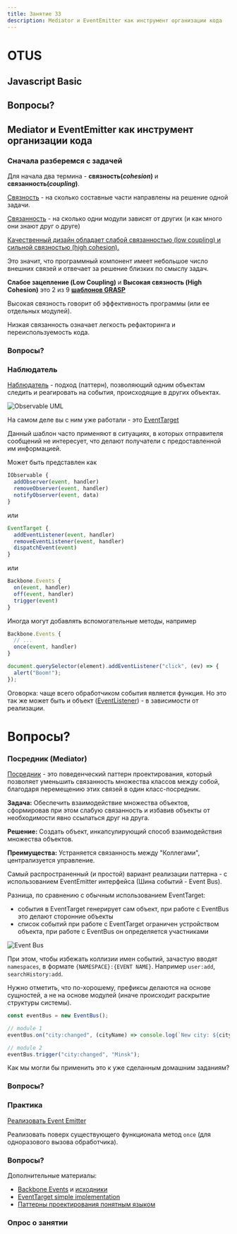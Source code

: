 ```yaml
---
title: Занятие 33
description: Mediator и EventEmitter как инструмент организации кода
---
```


# OTUS

## Javascript Basic

<!-- v -->

## Вопросы?

<!-- s -->

## Mediator и EventEmitter как инструмент организации кода

<!-- s -->

### Сначала разберемся с задачей

<!-- v -->

Для начала два термина - **связность(_cohesion_)** и **связанность(_coupling_)**.

[Связность](<https://ru.wikipedia.org/wiki/%D0%A1%D0%B2%D1%8F%D0%B7%D0%BD%D0%BE%D1%81%D1%82%D1%8C_(%D0%BF%D1%80%D0%BE%D0%B3%D1%80%D0%B0%D0%BC%D0%BC%D0%B8%D1%80%D0%BE%D0%B2%D0%B0%D0%BD%D0%B8%D0%B5)>) - на сколько составные части направлены на решение одной задачи.

[Связанность](<https://ru.wikipedia.org/wiki/%D0%97%D0%B0%D1%86%D0%B5%D0%BF%D0%BB%D0%B5%D0%BD%D0%B8%D0%B5_(%D0%BF%D1%80%D0%BE%D0%B3%D1%80%D0%B0%D0%BC%D0%BC%D0%B8%D1%80%D0%BE%D0%B2%D0%B0%D0%BD%D0%B8%D0%B5)>) - на сколько одни модули зависят от других (и как много они знают друг о друге)

<!-- v -->

[Качественный дизайн обладает слабой связанностью (low coupling) и сильной связностью (high cohesion).](https://medium.com/german-gorelkin/low-coupling-high-cohesion-d36369fb1be9)

Это значит, что программный компонент имеет небольшое число внешних связей и отвечает за решение близких по смыслу задач.

<!-- v -->

**Слабое зацепление (Low Coupling)** и **Высокая связность (High Cohesion)** это 2 из 9 [**шаблонов GRASP**](<https://ru.wikipedia.org/wiki/GRASP#4._%D0%A1%D0%BB%D0%B0%D0%B1%D0%BE%D0%B5_%D0%B7%D0%B0%D1%86%D0%B5%D0%BF%D0%BB%D0%B5%D0%BD%D0%B8%D0%B5_(Low_Coupling)>)

<!-- v -->

Высокая связность говорит об эффективность программы (или ее отдельных модулей).

Низкая связанность означает легкость рефакторинга и переиспользуемость кода.

<!-- v -->

### Вопросы?

<!-- s -->

### Наблюдатель

<!-- v -->

[Наблюдатель](https://refactoring.guru/ru/design-patterns/observer) - подход (паттерн), позволяющий одним объектам следить и реагировать на события, происходящие в других объектах.

<!-- v -->

<img src="./images/ObservableUML.png" title="Observable UML" />

<!-- v -->

На самом деле вы с ним уже работали - это [EventTarget](https://developer.mozilla.org/ru/docs/Web/API/EventTarget)

<!-- v -->

Данный шаблон часто применяют в ситуациях, в которых отправителя сообщений не интересует, что делают получатели с предоставленной им информацией.

<!-- v -->

Может быть представлен как

<!-- eslint-skip -->

```ts
IObservable {
  addObserver(event, handler)
  removeObserver(event, handler)
  notifyObserver(event, data)
}
```

<!-- v -->

или

<!-- eslint-skip -->

```ts
EventTarget {
  addEventListener(event, handler)
  removeEventListener(event, handler)
  dispatchEvent(event)
}
```

<!-- v -->

или

<!-- eslint-skip -->

```ts
Backbone.Events {
  on(event, handler)
  off(event, handler)
  trigger(event)
}
```

<!-- v -->

Иногда могут добавлять вспомогательные методы, например

<!-- eslint-skip -->

```ts
Backbone.Events {
  // ...
  once(event, handler)
}
```

<!-- v -->

```ts
document.querySelector(element).addEventListener("click", (ev) => {
  alert("Boom!");
});
```

<!-- v -->

Оговорка: чаще всего обработчиком события является функция. Но это так же может быть и объект ([EventListener](https://developer.mozilla.org/ru/docs/Web/API/EventListener)) - в зависимости от реализации.

<!-- v -->

# Вопросы?

<!-- s -->

### Посредник (Mediator)

<!-- v -->

[Посредник](https://refactoring.guru/ru/design-patterns/mediator) - это поведенческий паттерн проектирования, который позволяет уменьшить связанность множества классов между собой, благодаря перемещению этих связей в один класс-посредник.

<!-- v -->

**Задача:** Обеспечить взаимодействие множества объектов, сформировав при этом слабую связанность и избавив объекты от необходимости явно ссылаться друг на друга.

**Решение:** Создать объект, инкапсулирующий способ взаимодействия множества объектов.

**Преимущества:** Устраняется связанность между "Коллегами", централизуется управление.

<!-- v -->

Самый распространенный (и простой) вариант реализации паттерна - с использованием EventEmitter интерфейса (Шина событий - Event Bus).

<!-- v -->

Разница, по сравнению с обычным использованием EventTarget:

- события в EventTarget генерирует сам объект, при работе с EventBus это делают сторонние объекты
- список событий при работе с EventTarget ограничен устройством объекта, при работе с EventBus он определяется участниками

<!-- v -->

<img src="./images/EventBus.jpeg" title="Event Bus" />

<!-- v -->

При этом, чтобы избежать коллизии имен событий, зачастую вводят `namespaces`, в формате `{NAMESPACE}:{EVENT NAME}`. Например `user:add`, `searchHistory:add`.

Нужно отметить, что по-хорошему, префиксы делаются на основе сущностей, а не на основе модулей (иначе происходит раскрытие структуры системы).

<!-- v -->

```ts
const eventBus = new EventBus();

// module 1
eventBus.on("city:changed", (cityName) => console.log(`New city: ${cityName}`));

// module 2
eventBus.trigger("city:changed", "Minsk");
```

<!-- v -->

Как мы могли бы применить это к уже сделанным домашним заданиям?

<!-- v -->

### Вопросы?

<!-- s -->

### Практика

<!-- v -->

[Реализовать Event Emitter](https://codesandbox.io/s/github/vvscode/otus--javascript-basic/tree/master/lessons/lesson33/code/eventEmitter)

<!-- v -->

Реализовать поверх существующего функционала метод `once` (для одноразового вызова обработчика).

<!-- v -->

### Вопросы?

<!-- s -->

Дополнительные материалы:

- [Backbone Events](https://backbonejs.org/#Events) и [исходники](https://backbonejs.org/docs/backbone.html#section-17)
- [EventTarget simple implementation](https://developer.mozilla.org/en-US/docs/Web/API/EventTarget)
- [Паттерны проектирования понятным языком](https://refactoring.guru/ru/design-patterns)

<!-- v -->

### Опрос о занятии
